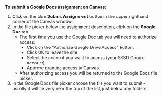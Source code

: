 **To submit a Google Docs assignment on Canvas:**

1. Click on the blue **Submit Assignment** button in the upper righthand corner of the Canvas window.
1. In the file picker below the assignment description, click on the **Google Doc** tab.
   - The first time you use the Google Doc tab you will need to authorize access:
      - Click on the "Authorize Google Drive Access" button.
      - Click OK to leave the site.
      - Select the account you want to access (your SKSD Google account).
      - Approve granting access to Canvas.
   - After authorizing access you will be returned to the Google Docs file picker.
1. In the Google Docs file picker choose the file you want to submit - usually it will be very near the top of the list, just below any folders.
